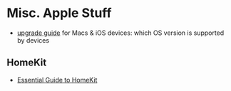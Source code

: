 # Misc. Apple Stuff

- [upgrade guide](https://eshop.macsales.com/guides/Mac_OS_X_Compatibility) for Macs & iOS devices: which OS version is supported by devices

## HomeKit

- [Essential Guide to HomeKit](https://www.techhive.com/article/3604338/essential-homekit-guide.html)
